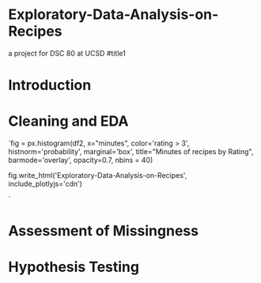 # Exploratory-Data-Analysis-on-Recipes
a project for DSC 80 at UCSD
#title1
# Introduction

# Cleaning and EDA
`fig = px.histogram(df2, x="minutes", color='rating > 3', histnorm='probability', marginal='box', 
             title="Minutes of recipes by Rating", barmode='overlay', opacity=0.7, nbins = 40)
             
fig.write_html('Exploratory-Data-Analysis-on-Recipes', include_plotlyjs='cdn')            

`
# Assessment of Missingness

# Hypothesis Testing

